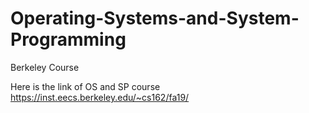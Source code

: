# Operating-Systems-and-System-Programming
Berkeley Course 

Here is the link of OS and SP course 
https://inst.eecs.berkeley.edu/~cs162/fa19/
